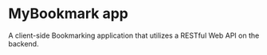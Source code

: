 # MyBookmark app


A client-side Bookmarking application that utilizes a RESTful Web API on the backend.


